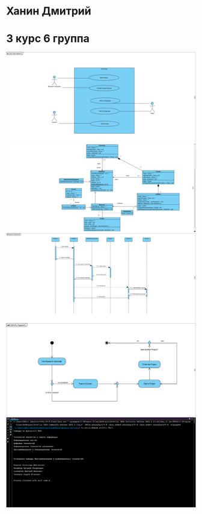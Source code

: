 # Ханин Дмитрий
# 3 курс 6 группа
![](use_case.png)
![](class_diagram.png)
![](sequence.png)
![](activity.png)
![](Вывод_программы.png)